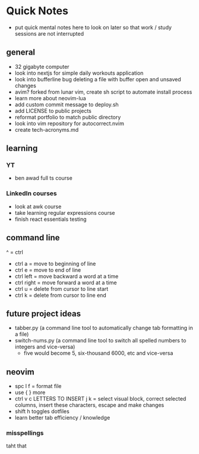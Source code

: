 # Quick Notes

- put quick mental notes here to look on later so that work / study sessions are not interrupted

## general

- 32 gigabyte computer
- look into nextjs for simple daily workouts application
- look into bufferline bug deleting a file with buffer open and unsaved changes
- avim? forked from lunar vim, create sh script to automate install process
- learn more about neovim-lua
- add custom commit message to deploy.sh
- add LICENSE to public projects
- reformat portfolio to match public directory
- look into vim repository for autocorrect.nvim
- create tech-acronyms.md

## learning 

### YT 

- ben awad  full ts course

### LinkedIn courses

- look at awk course
- take learning regular expressions course
- finish react essentials testing

## command line
^ = ctrl
- ctrl a = move to beginning of line
- ctrl e = move to end of line
- ctrl left = move backward a word at a time
- ctrl right = move forward a word at a time
- ctrl u = delete from cursor to line start 
- ctrl k = delete from cursor to line end

## future project ideas

- tabber.py (a command line tool to automatically change tab formatting in a file)
- switch-nums.py (a command line tool to switch all spelled numbers to integers and vice-versa)
    - five would become 5, six-thousand 6000, etc and vice-versa

## neovim

- spc l f = format file
- use { } more 
- ctrl v c LETTERS TO INSERT j k = select visual block, correct selected columns, insert these characters, escape and make changes
- shift h toggles dotfiles
- learn better tab efficiency / knowledge

### misspellings

taht that
